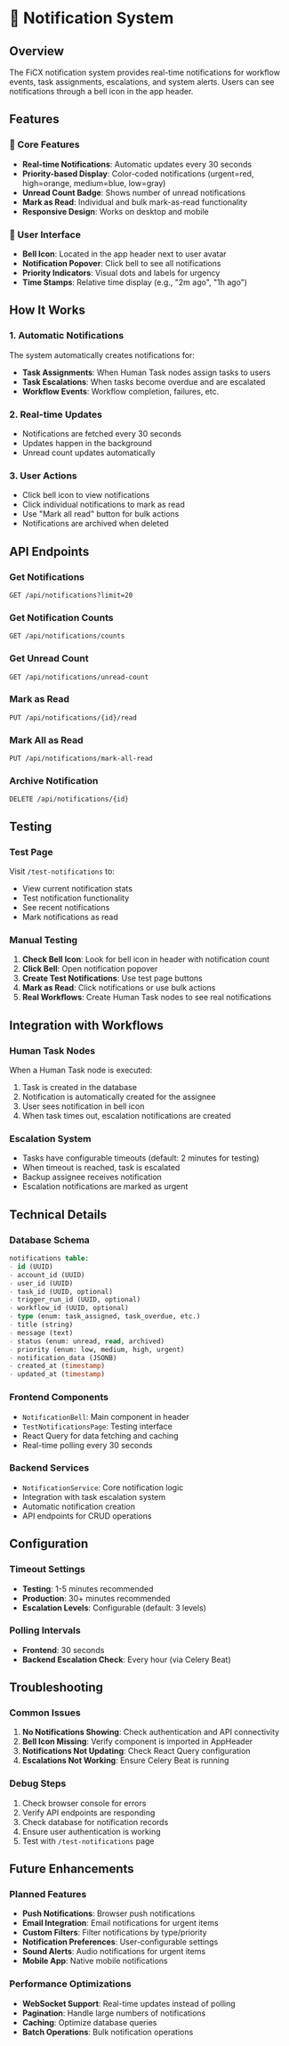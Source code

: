 # 🔔 Notification System

## Overview

The FiCX notification system provides real-time notifications for workflow events, task assignments, escalations, and system alerts. Users can see notifications through a bell icon in the app header.

## Features

### 🎯 Core Features
- **Real-time Notifications**: Automatic updates every 30 seconds
- **Priority-based Display**: Color-coded notifications (urgent=red, high=orange, medium=blue, low=gray)
- **Unread Count Badge**: Shows number of unread notifications
- **Mark as Read**: Individual and bulk mark-as-read functionality
- **Responsive Design**: Works on desktop and mobile

### 📱 User Interface
- **Bell Icon**: Located in the app header next to user avatar
- **Notification Popover**: Click bell to see all notifications
- **Priority Indicators**: Visual dots and labels for urgency
- **Time Stamps**: Relative time display (e.g., "2m ago", "1h ago")

## How It Works

### 1. Automatic Notifications
The system automatically creates notifications for:
- **Task Assignments**: When Human Task nodes assign tasks to users
- **Task Escalations**: When tasks become overdue and are escalated
- **Workflow Events**: Workflow completion, failures, etc.

### 2. Real-time Updates
- Notifications are fetched every 30 seconds
- Updates happen in the background
- Unread count updates automatically

### 3. User Actions
- Click bell icon to view notifications
- Click individual notifications to mark as read
- Use "Mark all read" button for bulk actions
- Notifications are archived when deleted

## API Endpoints

### Get Notifications
```http
GET /api/notifications?limit=20
```

### Get Notification Counts
```http
GET /api/notifications/counts
```

### Get Unread Count
```http
GET /api/notifications/unread-count
```

### Mark as Read
```http
PUT /api/notifications/{id}/read
```

### Mark All as Read
```http
PUT /api/notifications/mark-all-read
```

### Archive Notification
```http
DELETE /api/notifications/{id}
```

## Testing

### Test Page
Visit `/test-notifications` to:
- View current notification stats
- Test notification functionality
- See recent notifications
- Mark notifications as read

### Manual Testing
1. **Check Bell Icon**: Look for bell icon in header with notification count
2. **Click Bell**: Open notification popover
3. **Create Test Notifications**: Use test page buttons
4. **Mark as Read**: Click notifications or use bulk actions
5. **Real Workflows**: Create Human Task nodes to see real notifications

## Integration with Workflows

### Human Task Nodes
When a Human Task node is executed:
1. Task is created in the database
2. Notification is automatically created for the assignee
3. User sees notification in bell icon
4. When task times out, escalation notifications are created

### Escalation System
- Tasks have configurable timeouts (default: 2 minutes for testing)
- When timeout is reached, task is escalated
- Backup assignee receives notification
- Escalation notifications are marked as urgent

## Technical Details

### Database Schema
```sql
notifications table:
- id (UUID)
- account_id (UUID)
- user_id (UUID)
- task_id (UUID, optional)
- trigger_run_id (UUID, optional)
- workflow_id (UUID, optional)
- type (enum: task_assigned, task_overdue, etc.)
- title (string)
- message (text)
- status (enum: unread, read, archived)
- priority (enum: low, medium, high, urgent)
- notification_data (JSONB)
- created_at (timestamp)
- updated_at (timestamp)
```

### Frontend Components
- `NotificationBell`: Main component in header
- `TestNotificationsPage`: Testing interface
- React Query for data fetching and caching
- Real-time polling every 30 seconds

### Backend Services
- `NotificationService`: Core notification logic
- Integration with task escalation system
- Automatic notification creation
- API endpoints for CRUD operations

## Configuration

### Timeout Settings
- **Testing**: 1-5 minutes recommended
- **Production**: 30+ minutes recommended
- **Escalation Levels**: Configurable (default: 3 levels)

### Polling Intervals
- **Frontend**: 30 seconds
- **Backend Escalation Check**: Every hour (via Celery Beat)

## Troubleshooting

### Common Issues
1. **No Notifications Showing**: Check authentication and API connectivity
2. **Bell Icon Missing**: Verify component is imported in AppHeader
3. **Notifications Not Updating**: Check React Query configuration
4. **Escalations Not Working**: Ensure Celery Beat is running

### Debug Steps
1. Check browser console for errors
2. Verify API endpoints are responding
3. Check database for notification records
4. Ensure user authentication is working
5. Test with `/test-notifications` page

## Future Enhancements

### Planned Features
- **Push Notifications**: Browser push notifications
- **Email Integration**: Email notifications for urgent items
- **Custom Filters**: Filter notifications by type/priority
- **Notification Preferences**: User-configurable settings
- **Sound Alerts**: Audio notifications for urgent items
- **Mobile App**: Native mobile notifications

### Performance Optimizations
- **WebSocket Support**: Real-time updates instead of polling
- **Pagination**: Handle large numbers of notifications
- **Caching**: Optimize database queries
- **Batch Operations**: Bulk notification operations 